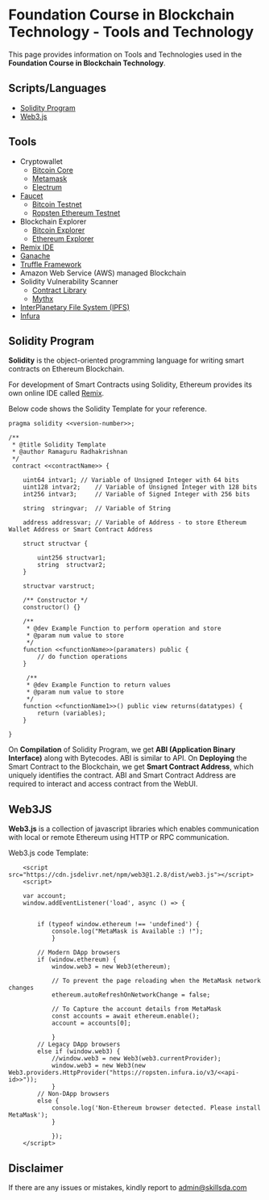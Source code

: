 # Foundation Course in Blockchain Technology - Tools and Technology

This page provides information on Tools and Technologies used in the <b>Foundation Course in Blockchain Technology</b>.

## Scripts/Languages

- [Solidity Program](#solidity-program)
- [Web3.js](#web3js)


## Tools 
- Cryptowallet
  - [Bitcoin Core](https://bitcoin.org/en/bitcoin-core/)
  - [Metamask](https://metamask.io/download.html)
  - [Electrum](https://electrum.org/#home)
- [Faucet](Faucet.md)
  - [Bitcoin Testnet](https://testnet-faucet.mempool.co/)
  - [Ropsten Ethereum Testnet](https://faucet.metamask.io/)
- Blockchain Explorer
  - [Bitcoin Explorer](https://www.blockchain.com/explorer?view=btc)
  - [Ethereum Explorer](https://etherscan.io/)
- [Remix IDE](Remix.md)
- [Ganache](Ganache.md)
- [Truffle Framework](Truffle.md)
- Amazon Web Service (AWS) managed Blockchain
- Solidity Vulnerability Scanner 
  - [Contract Library](https://contract-library.com/)
  - [Mythx](https://mythx.io/)
- [InterPlanetary File System (IPFS)](IPFS.md)
- [Infura](https://infura.io/product/ipfs)

## Solidity Program

**Solidity** is the object-oriented programming language for writing smart contracts on Ethereum Blockchain. 

For development of Smart Contracts using Solidity, Ethereum provides its own online IDE called [Remix](https://remix.ethereum.org/).

Below code shows the Solidity Template for your reference.

```
pragma solidity <<version-number>>;

/**
 * @title Solidity Template
 * @author Ramaguru Radhakrishnan
 */
 contract <<contractName>> {

    uint64 intvar1;	// Variable of Unsigned Integer with 64 bits 
    uint128 intvar2;    // Variable of Unsigned Integer with 128 bits
    int256 intvar3;     // Variable of Signed Integer with 256 bits
    
    string  stringvar;	// Variable of String
    
    address addressvar; // Variable of Address - to store Ethereum Wallet Address or Smart Contract Address
    
    struct structvar {
        
        uint256 structvar1;
        string  structvar2;
    }
    
    structvar varstruct;
    
    /** Constructor */
    constructor() {}
    
    /**
     * @dev Example Function to perform operation and store
     * @param num value to store
     */
    function <<functionName>>(paramaters) public {
        // do function operations
    }
    
     /**
     * @dev Example Function to return values
     * @param num value to store
     */
    function <<functionName1>>() public view returns(datatypes) {
        return (variables);
    }

}

```

On **Compilation** of Solidity Program, we get **ABI (Application Binary Interface)** along with Bytecodes. ABI is similar to API. 
On **Deploying** the Smart Contract to the Blockchain, we get **Smart Contract Address**, which uniquely identifies the contract. 
ABI and Smart Contract Address are required to interact and access contract from the WebUI.

## Web3JS

**Web3.js** is a collection of javascript libraries which enables communication with local or remote Ethereum using HTTP or RPC communication. 

Web3.js code Template:

```
    <script src="https://cdn.jsdelivr.net/npm/web3@1.2.8/dist/web3.js"></script>
    <script>	
	
	var account;
	window.addEventListener('load', async () => {

	
		if (typeof window.ethereum !== 'undefined') { 
			console.log("MetaMask is Available :) !"); 
			}
			
		// Modern DApp browsers
		if (window.ethereum) {
			window.web3 = new Web3(ethereum);
			
			// To prevent the page reloading when the MetaMask network changes
			ethereum.autoRefreshOnNetworkChange = false;
			
			// To Capture the account details from MetaMask
			const accounts = await ethereum.enable();
			account = accounts[0];
				
			}
		// Legacy DApp browsers
		else if (window.web3) {
			//window.web3 = new Web3(web3.currentProvider);
			window.web3 = new Web3(new Web3.providers.HttpProvider("https://ropsten.infura.io/v3/<<api-id>>")); 
			}
		// Non-DApp browsers
		else {
			console.log('Non-Ethereum browser detected. Please install MetaMask');
			}
			
			});
    </script>			

```

## Disclaimer
If there are any issues or mistakes, kindly report to admin@skillsda.com
